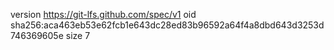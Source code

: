 version https://git-lfs.github.com/spec/v1
oid sha256:aca463eb53e62fcb1e643dc28ed83b96592a64f4a8dbd643d3253d746369605e
size 7
